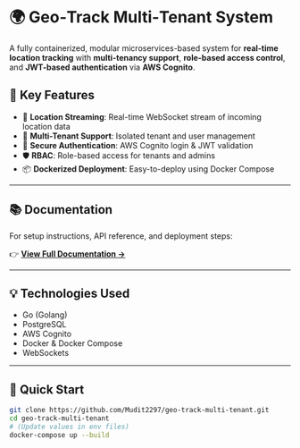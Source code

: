 # 🌍 Geo‑Track Multi‑Tenant System

A fully containerized, modular microservices-based system for **real-time location tracking** with **multi-tenancy support**, **role-based access control**, and **JWT-based authentication** via **AWS Cognito**.

## 🔧 Key Features

- 🧭 **Location Streaming**: Real-time WebSocket stream of incoming location data
- 👥 **Multi-Tenant Support**: Isolated tenant and user management
- 🔐 **Secure Authentication**: AWS Cognito login & JWT validation
- 🛡 **RBAC**: Role-based access for tenants and admins
- 📦 **Dockerized Deployment**: Easy-to-deploy using Docker Compose

---

## 📚 Documentation

For setup instructions, API reference, and deployment steps:

👉 **[View Full Documentation →](./multi-tenant-system//docs/README.md)**

---

## 💡 Technologies Used

- Go (Golang)
- PostgreSQL
- AWS Cognito
- Docker & Docker Compose
- WebSockets

---

## 🚀 Quick Start

```bash
git clone https://github.com/Mudit2297/geo-track-multi-tenant.git
cd geo-track-multi-tenant
# (Update values in env files)
docker-compose up --build
